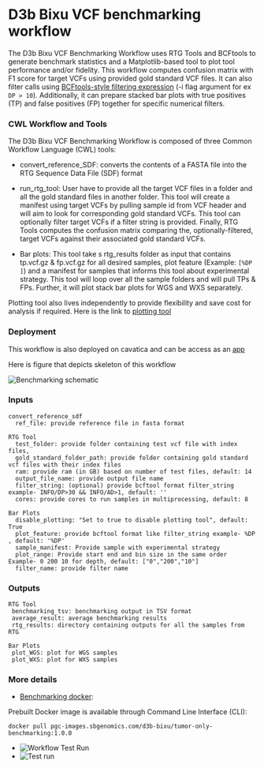 # D3b Bixu VCF benchmarking workflow

The D3b Bixu VCF Benchmarking Workflow uses RTG Tools and BCFtools to generate benchmark statistics and a Matplotlib-based tool to plot tool performance and/or fidelity. This workflow computes confusion matrix with F1 score for target VCFs using provided gold standard VCF files. It can also filter calls using [BCFtools-style filtering expression](https://samtools.github.io/bcftools/bcftools.html#expressions) (-i flag argument for ex `DP > 10`). Additionally, it can prepare stacked bar plots with true positives (TP) and false positives (FP) together for specific numerical filters.

### CWL Workflow and Tools

The D3b Bixu VCF Benchmarking Workflow is composed of three Common Workflow Language (CWL) tools:

- convert_reference_SDF: converts the contents of a FASTA file into the RTG Sequence Data File (SDF) format

- run_rtg_tool: User have to provide all the target VCF files in a folder and all the gold standard files in another folder. This tool will create a manifest using target VCFs by pulling sample id from VCF header and will aim to look for corresponding gold standard VCFs. This tool can optionally filter target VCFs if a filter string is provided. Finally, RTG Tools computes the confusion matrix comparing the, optionally-filtered, target VCFs against their associated gold standard VCFs.

- Bar plots: This tool take s rtg_results folder as input that contains tp.vcf.gz & fp.vcf.gz for all desired samples, plot feature (Example: `[%DP ]`) and a manifest for samples that informs this tool about experimental strategy. This tool will loop over all the sample folders and will pull TPs & FPs. Further, it will plot stack bar plots for WGS and WXS separately.

Plotting tool also lives independently to provide flexibility and save cost for analysis if required. Here is the link to [plotting tool](https://cavatica.sbgenomics.com/u/d3b-bixu/kf-tumor-only-wf-dev/apps/filter_plotting) 

### Deployment

This workflow is also deployed on cavatica and can be access as an [app](https://cavatica.sbgenomics.com/u/d3b-bixu/kf-tumor-only-wf-dev/apps/benchmarking_RTG_tool) 

Here is figure that depicts skeleton of this workflow

![Benchmarking schematic](https://github.com/kids-first/kfdrc-benchmark/tree/main/docs/Benchmarking_wf_schematic.png)

### Inputs

```
convert_reference_sdf
  ref_file: provide reference file in fasta format

RTG Tool
  test_folder: provide folder containing test vcf file with index files,
  gold_standard_folder_path: provide folder containing gold standard vcf files with their index files
  ram: provide ram (in GB) based on number of test files, default: 14 
  output_file_name: provide output file name
  filter_string: (optional) provide bcftool format filter_string example- INFO/DP>30 && INFO/AD>1, default: ''
  cores: provide cores to run samples in multiprocessing, default: 8

Bar Plots
  disable_plotting: "Set to true to disable plotting tool", default: True
  plot_feature: provide bcftool format like filter_string example- %DP , default: '%DP'
  sample_manifest: Provide sample with experimental strategy
  plot_range: Provide start end and bin size in the same order Example- 0 200 10 for depth, default: ["0","200","10"] 
  filter_name: provide filter name
```

### Outputs
```
RTG Tool 
 benchmarking_tsv: benchmarking output in TSV format
 average_result: average benchmarking results 
 rtg_results: directory containing outputs for all the samples from RTG

Bar Plots 
 plot_WGS: plot for WGS samples 
 plot_WXS: plot for WXS samples
```

### More details

- [Benchmarking docker](https://github.com/d3b-center/bixtools/blob/master/tumor-only-benchmarking/1.0.0/Dockerfile):

Prebuilt Docker image is available through Command Line Interface (CLI):
```
docker pull pgc-images.sbgenomics.com/d3b-bixu/tumor-only-benchmarking:1.0.0
```
- ![Workflow Test Run](https://github.com/kids-first/kfdrc-benchmark/tree/main/docs/Test_run_wf.png) 
- ![Test run](https://github.com/kids-first/kfdrc-benchmark/tree/main/docs/Test_run_plotting_tool.png)
